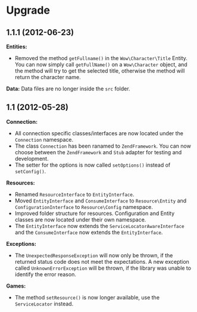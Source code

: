 Upgrade
=======

1.1.1 (2012-06-23)
------------------

**Entities:**
* Removed the method `getFullname()` in the `Wow\Character\Title` Entity. You can now simply call `getFullName()` on a `Wow\Character` object, and the method will try to get the selected title, otherwise the method will return the character name.

**Data:**
Data files are no longer inside the `src` folder.


1.1 (2012-05-28)
----------------

**Connection:**
* All connection specific classes/interfaces are now located under the `Connection` namespace.
* The class `Connection` has been ranamed to `ZendFramework`. You can now choose between the `ZendFramework` and `Stub` adapter for testing and development.
* The setter for the options is now called `setOptions()` instead of `setConfig()`.

**Resources:**
* Renamed `ResourceInterface` to `EntityInterface`.
* Moved `EntityInterface` and `ConsumeInterface` to `Resource\Entity` and `ConfigurationInterface` to `Resource\Config` namespace.
* Improved folder structure for resources. Configuration and Entity classes are now located under their own namespace.
* The `EntityInterface` now extends the `ServiceLocatorAwareInterface` and the `ConsumeInterface` now extends the `EntityInterface`.

**Exceptions:**
* The `UnexpectedResponseException` will now only be thrown, if the returned status code does not meet the expectations. A new exception called `UnknownErrorException` will be thrown, if the library was unable to identify the error reason.

**Games:**
* The method `setResource()` is now longer available, use the `ServiceLocator` instead.